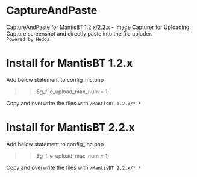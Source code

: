 # CaptureAndPaste
CaptureAndPaste for MantisBT 1.2.x/2.2.x - Image Capturer for Uploading. Capture screenshot and directly paste into the file uploder.  
```Powered by Hedda```
  
  
# Install for MantisBT 1.2.x
Add below statement to config_inc.php  
>> $g_file_upload_max_num = 1;
  
Copy and overwrite the files with `/MantisBT 1.2.x/*.*`
  
  
# Install for MantisBT 2.2.x
Add below statement to config_inc.php  
>> $g_file_upload_max_num = 1;
  
Copy and overwrite the files with `/MantisBT 2.2.x/*.*`
